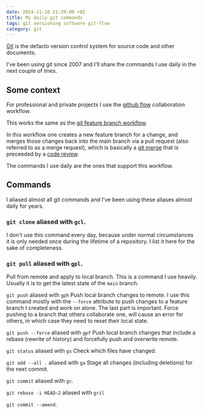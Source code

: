```yaml
---
date: 2024-11-20 21:39:00 +02
title: My daily git commands
tags: git versioning software git-flow
category: git
---
```


[Git](https://git-scm.com) is the defacto version control system for source code and other documents. 


I've been using git since 2007 and I'll share the commands I use daily in the next couple of lines.

## Some context
For professional and private projects I use the [github flow](https://docs.github.com/en/get-started/using-github/github-flow) collaboration workflow. 

This works the same as the [git feature branch workflow](https://www.atlassian.com/git/tutorials/comparing-workflows/feature-branch-workflow).

In this workflow one creates a new feature branch for a change, and merges those changes back into the main branch via a pull request (also referred to as a merge request), which is basically a [git merge](https://git-scm.com/docs/git-merge) that is preceeded by a [code review](https://about.gitlab.com/topics/version-control/what-is-code-review/). 

The commands I use daily are the ones that support this workflow.


## Commands
I aliased almost all git commands and I've been using these aliases almost daily for years.

### `git clone` aliased with `gcl`. 

I don't use this command every day, because under normal circumstances it is only needed once during the lifetime of a repository. I list it here for the sake of completeness.


### `git pull` aliased with `gpl`.

Pull from remote and apply to local branch. This is a command I use heavily. Usually it is to get the latest state of the `main` branch.


`git push` aliased with `gph`
Push local branch changes to remote. I use this command mostly with the `--force` attribute to push changes to a feature branch I created and work on alone. The last part is important. Force pushing to a branch that others collaborate one, will cause an error for others, in which case they need to reset their local state.


`git push --force` aliased with `gpf`
Push local branch changes that include a rebase (rewrite of history) and forcefully push and overwrite remote.

`git status` aliased with `gs`
Check which files have changed.

`git add --all .` aliased with `ga`
Stage all changes (including deletions) for the next commit.

`git commit` aliased with `gc`.

`git rebase -i HEAD~2` aliased with `gril`

`git commit --amend`. 